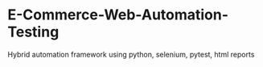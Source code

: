# E-Commerce-Web-Automation-Testing
Hybrid automation framework using python, selenium, pytest, html reports
